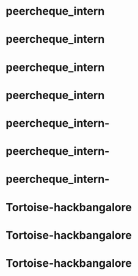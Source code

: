 # peercheque_intern
# peercheque_intern
# peercheque_intern
# peercheque_intern
# peercheque_intern-
# peercheque_intern-
# peercheque_intern-
# Tortoise-hackbangalore
# Tortoise-hackbangalore
# Tortoise-hackbangalore
